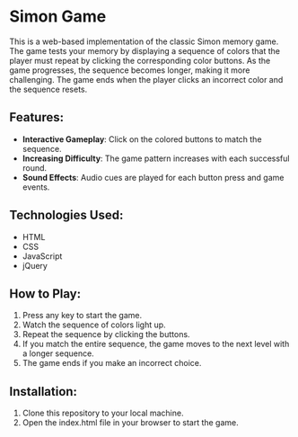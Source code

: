 # Simon Game

This is a web-based implementation of the classic Simon memory game. The game tests your memory by displaying a sequence of colors that the player must repeat by clicking the corresponding color buttons. As the game progresses, the sequence becomes longer, making it more challenging. The game ends when the player clicks an incorrect color and the sequence resets. 

## Features:
- **Interactive Gameplay**: Click on the colored buttons to match the sequence.
- **Increasing Difficulty**: The game pattern increases with each successful round.
- **Sound Effects**: Audio cues are played for each button press and game events.

## Technologies Used:
- HTML
- CSS
- JavaScript
- jQuery

## How to Play:
1. Press any key to start the game.
2. Watch the sequence of colors light up.
3. Repeat the sequence by clicking the buttons.
4. If you match the entire sequence, the game moves to the next level with a longer sequence.
5. The game ends if you make an incorrect choice.

## Installation:
1. Clone this repository to your local machine.
2. Open the index.html file in your browser to start the game.
